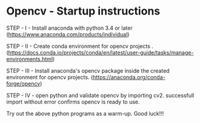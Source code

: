 # Opencv - Startup instructions 

STEP - I - Install anaconda with python 3.4 or later (https://www.anaconda.com/products/individual)

STEP - II - Create conda environment for opencv projects . (https://docs.conda.io/projects/conda/en/latest/user-guide/tasks/manage-environments.html) 

STEP - III - Install anaconda's opencv package inside the created environment for opencv projects. (https://anaconda.org/conda-forge/opencv) 

STEP - IV - open python and validate opencv by importing cv2. successfull import without error confirms opencv is ready to use. 

Try out the above python programs as a warm-up. Good luck!!! 
